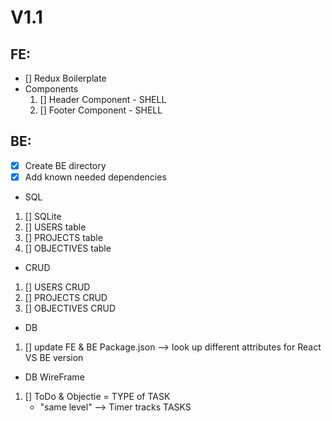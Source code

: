# V1.1
    
## FE: 
- [] Redux Boilerplate
- Components
    1) [] Header Component - SHELL
    2) [] Footer Component - SHELL
    
## BE:
- [x] Create BE directory
- [x] Add known needed dependencies

- SQL
1) [] SQLite
2) [] USERS table
3) [] PROJECTS table
4) [] OBJECTIVES table

- CRUD
1) [] USERS CRUD
2) [] PROJECTS CRUD
3) [] OBJECTIVES CRUD

- DB 
1) [] update FE & BE Package.json --> look up different attributes for React VS BE version

- DB WireFrame
1) [] ToDo & Objectie = TYPE of TASK 
    - "same level" --> Timer tracks TASKS


